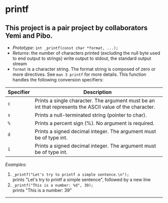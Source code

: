 
# printf
This project is a pair project by collaborators Yemi and Pibo.
--

- *Prototype*: `int _printf(const char *format, ...);` 
- *Returns*: the number of characters printed (excluding the null byte used to end output to strings)
write output to stdout, the standard output stream
- `format` is a character string. The format string is composed of zero or more directives. See `man 3 printf` for more details.
   This function handles the following conversion specifiers:
  
| Specifier  | Description |
|------------|-------------|
| `c`        | Prints a single character. The argument must be an int that represents the ASCII value of the character.|
| `s`        | Prints a null-terminated string (pointer to char).|
| `%`        | Prints a percent sign (%). No argument is required.|
| `d`        | Prints a signed decimal integer. The argument must be of type int.|
| `i`        | Prints a signed decimal integer. The argument must be of type int. |


*Examples*:

1. `_printf("Let's try to printf a simple sentence.\n");` <br>prints "Let's try to printf a simple sentence", followed by a new line
2. `_printf("This is a number: %d", 39);` <br> prints "This is a number: 39"
--- 
